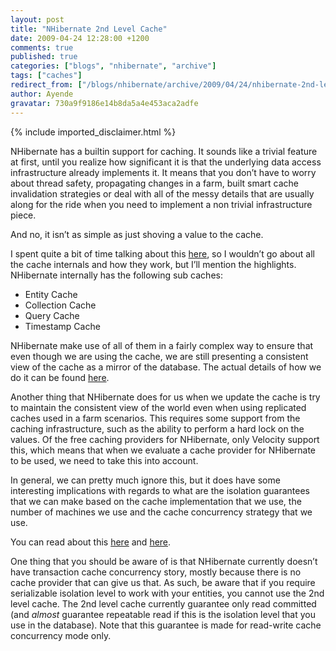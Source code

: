 ```yaml
---
layout: post
title: "NHibernate 2nd Level Cache"
date: 2009-04-24 12:28:00 +1200
comments: true
published: true
categories: ["blogs", "nhibernate", "archive"]
tags: ["caches"]
redirect_from: ["/blogs/nhibernate/archive/2009/04/24/nhibernate-2nd-level-cache.aspx"]
author: Ayende
gravatar: 730a9f9186e14b8da5a4e453aca2adfe
---
```

{% include imported_disclaimer.html %}
<p>NHibernate has a builtin support for caching. It sounds like a trivial feature at first, until you realize how significant it is that the underlying data access infrastructure already implements it. It means that you don’t have to worry about thread safety, propagating changes in a farm, built smart cache invalidation strategies or deal with all of the messy details that are usually along for the ride when you need to implement a non trivial infrastructure piece.</p>  <p>And no, it isn’t as simple as just shoving a value to the cache.</p>  <p>I spent quite a bit of time talking about this <a href="http://ayende.com/Blog/archive/2008/11/13/advance-nhibernate-workshop-video.aspx">here</a>, so I wouldn’t go about all the cache internals and how they work, but I’ll mention the highlights. NHibernate internally has the following sub caches:</p>  <ul>   <li>Entity Cache </li>    <li>Collection Cache </li>    <li>Query Cache </li>    <li>Timestamp Cache </li> </ul>  <p>NHibernate make use of all of them in a fairly complex way to ensure that even though we are using the cache, we are still presenting a consistent view of the cache as a mirror of the database. The actual details of how we do it can be found <a href="http://ayende.com/Blog/archive/2008/01/24/NHibernate-and-the-second-level-cache-tips.aspx">here</a>.</p>  <p>Another thing that NHibernate does for us when we update the cache is try to maintain the consistent view of the world even when using replicated caches used in a farm scenarios. This requires some support from the caching infrastructure, such as the ability to perform a hard lock on the values. Of the free caching providers for NHibernate, only Velocity support this, which means that when we evaluate a cache provider for NHibernate to be used, we need to take this into account.</p>  <p>In general, we can pretty much ignore this, but it does have some interesting implications with regards to what are the isolation guarantees that we can make based on the cache implementation that we use, the number of machines we use and the cache concurrency strategy that we use.</p>  <p>You can read about this <a href="http://nhforge.org/doc/nh/en/index.html#performance-cache-readonly">here</a> and <a href="http://www.hibernate.org/hib_docs/reference/en/html/performance-cache.html">here</a>.</p>  <p>One thing that you should be aware of is that NHibernate currently doesn’t have transaction cache concurrency story, mostly because there is no cache provider that can give us that. As such, be aware that if you require serializable isolation level to work with your entities, you cannot use the 2nd level cache. The 2nd level cache currently guarantee only read committed (and <em>almost</em> guarantee repeatable read if this is the isolation level that you use in the database). Note that this guarantee is made for read-write cache concurrency mode only.</p>
